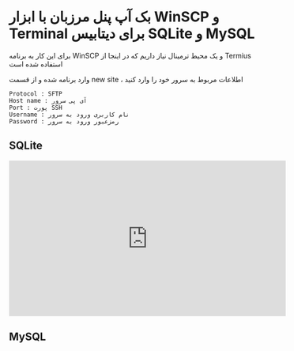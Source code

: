 <h1>بک آپ پنل مرزبان با ابزار WinSCP و Terminal برای دیتابیس SQLite و MySQL</h1>
<p>برای این کار به برنامه WinSCP و یک محیط ترمینال نیاز داریم که در اینجا از Termius استفاده شده است</p>
<p>وارد برنامه شده و از قسمت new site ، اطلاعات مربوط به سرور خود را وارد کنید</p>
<code>Protocol : SFTP</code> <br>
<code>Host name : آی پی سرور</code> <br>
<code>Port : پورت SSH</code> <br>
<code>Username : نام کاربری ورود به سرور</code> <br>
<code>Password : رمزعبور ورود به سرور</code> <br>
<h2>SQLite</h2>
<iframe width="560" height="315" src="https://www.youtube.com/embed/Cf4NUhWBAg0" frameborder="0" allowfullscreen></iframe>
<h2>MySQL</h2>
